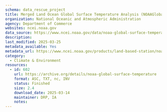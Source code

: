 ```yaml
---
schema: data_rescue_project 
title: Merged Land Ocean Global Surface Temperature Analysis (NOAAGlobalTemp) Data
organization: National Oceanic and Atmospheric Administration
agency: Department of Commerce
websites: ncei.noaa.gov
data_source: https://www.ncei.noaa.gov/data/noaa-global-surface-temperature/
description: 
last_modified: 2025-03-25
metadata_available: Yes
metadata_url: https://www.ncei.noaa.gov/products/land-based-station/noaa-global-temp
category:
  - Climate & Environment 
resources:
  - id: 602
    url: https://archive.org/details/noaa-global-surface-temperature
    format: ASC, TXT, nc, INV
    status: Finished
    size: 2.4
    download_date: 2025-03-14
    maintainer: DRP, IA
    notes: 
---
```

